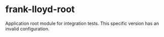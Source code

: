 # frank-lloyd-root

Application root module for integration tests. This specific version has an invalid configuration.
